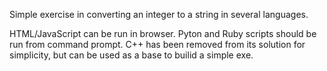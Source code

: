 Simple exercise in converting an integer to a string in several languages.

HTML/JavaScript can be run in browser.
Pyton and Ruby scripts should be run from command prompt.
C++ has been removed from its solution for simplicity, but can be used as a base to builid a simple exe.
